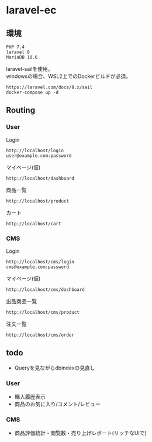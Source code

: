 # laravel-ec

## 環境

```
PHP 7.4
laravel 8
MariaDB 10.6
```

laravel-sailを使用。  
windowsの場合、WSL2上でのDockerビルドが必須。  
```
https://laravel.com/docs/8.x/sail
docker-compose up -d
```


## Routing

### User

Login  
```
http://localhost/login
user@example.com:password
```

マイページ(仮)  
```
http://localhost/dashboard
```

商品一覧  
```
http://localhost/product
```

カート  
```
http://localhost/cart
```

### CMS

Login  
```
http://localhost/cms/login
cms@example.com:password
```


マイページ(仮)  
```
http://localhost/cms/dashboard
```

出品商品一覧  
```
http://localhost/cms/product
```

注文一覧  
```
http://localhost/cms/order
```

## todo

* Queryを見ながらdbindexの見直し
### User

* 購入履歴表示
* 商品のお気に入り/コメント/レビュー

### CMS

* 商品評価統計・閲覧数・売り上げレポート(リッチなUIで)
